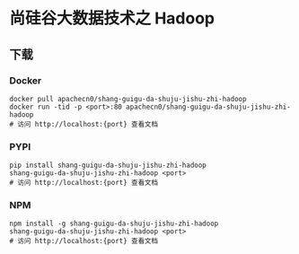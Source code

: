 # 尚硅谷大数据技术之 Hadoop

## 下载

### Docker

```
docker pull apachecn0/shang-guigu-da-shuju-jishu-zhi-hadoop
docker run -tid -p <port>:80 apachecn0/shang-guigu-da-shuju-jishu-zhi-hadoop
# 访问 http://localhost:{port} 查看文档
```

### PYPI

```
pip install shang-guigu-da-shuju-jishu-zhi-hadoop
shang-guigu-da-shuju-jishu-zhi-hadoop <port>
# 访问 http://localhost:{port} 查看文档
```

### NPM

```
npm install -g shang-guigu-da-shuju-jishu-zhi-hadoop
shang-guigu-da-shuju-jishu-zhi-hadoop <port>
# 访问 http://localhost:{port} 查看文档
```